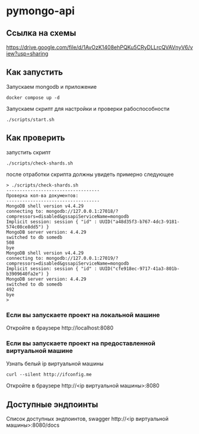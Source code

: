# pymongo-api

## Ссылка на схемы
https://drive.google.com/file/d/1AvOzK1408ehPQKu5CRyDLLrcQVAVnyV6/view?usp=sharing

## Как запустить

Запускаем mongodb и приложение

```shell
docker compose up -d
```

Запускаем скрипт для настройки и проверки рабоспособности

```shell
./scripts/start.sh
```

## Как проверить

запустить скрипт
```
./scripts/check-shards.sh
```
после отработки скрипта должны увидеть примерно следующее
```shell
> ./scripts/check-shards.sh
-----------------------------------
Проверка кол-ва документов:
-----------------------------------
MongoDB shell version v4.4.29
connecting to: mongodb://127.0.0.1:27018/?compressors=disabled&gssapiServiceName=mongodb
Implicit session: session { "id" : UUID("a48d35f3-b767-4dc3-9181-574c08ce8dd5") }
MongoDB server version: 4.4.29
switched to db somedb
508
bye
MongoDB shell version v4.4.29
connecting to: mongodb://127.0.0.1:27019/?compressors=disabled&gssapiServiceName=mongodb
Implicit session: session { "id" : UUID("cfe918ec-9717-41a3-801b-b3909640fa2e") }
MongoDB server version: 4.4.29
switched to db somedb
492
bye
>
```



### Если вы запускаете проект на локальной машине

Откройте в браузере http://localhost:8080

### Если вы запускаете проект на предоставленной виртуальной машине

Узнать белый ip виртуальной машины

```shell
curl --silent http://ifconfig.me
```

Откройте в браузере http://<ip виртуальной машины>:8080

## Доступные эндпоинты

Список доступных эндпоинтов, swagger http://<ip виртуальной машины>:8080/docs